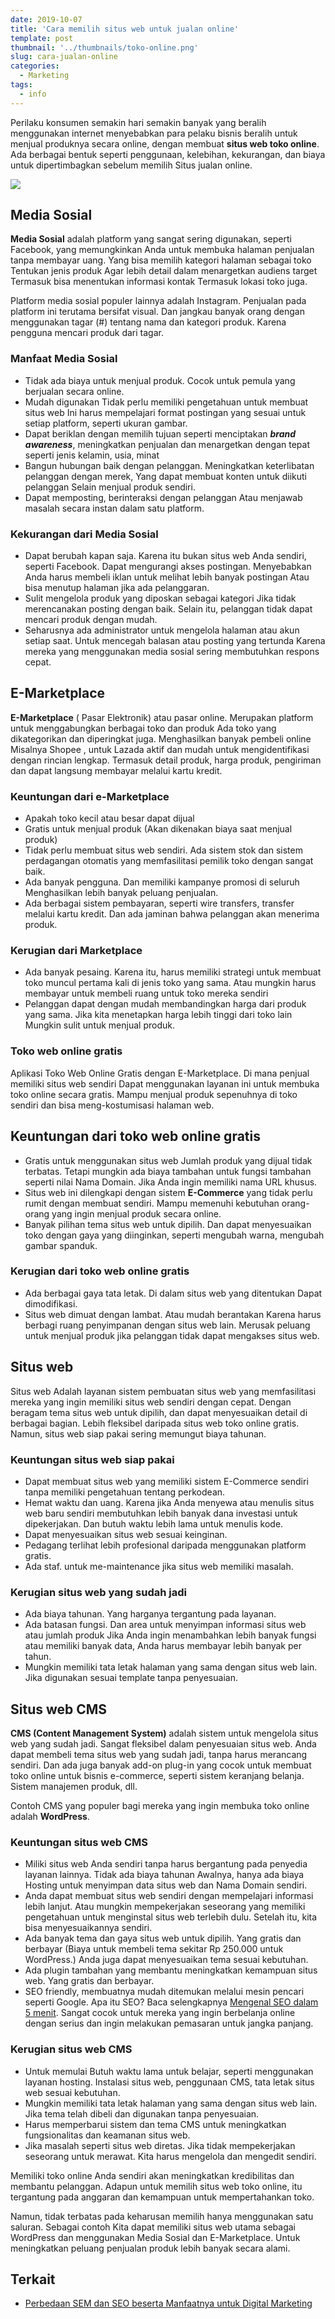 ```yaml
---
date: 2019-10-07
title: 'Cara memilih situs web untuk jualan online'
template: post
thumbnail: '../thumbnails/toko-online.png'
slug: cara-jualan-online
categories:
  - Marketing
tags:
  - info
---
```


Perilaku konsumen semakin hari semakin banyak yang beralih menggunakan internet menyebabkan para pelaku bisnis beralih untuk menjual produknya secara online, dengan membuat **situs web toko online**. Ada berbagai bentuk seperti penggunaan, kelebihan, kekurangan, dan biaya untuk dipertimbagkan sebelum memilih Situs jualan online.

![](../thumbnails/online-shop.jpg)

## Media Sosial

**Media Sosial** adalah platform yang sangat sering digunakan, seperti Facebook, yang memungkinkan Anda untuk membuka halaman penjualan tanpa membayar uang. Yang bisa memilih kategori halaman sebagai toko Tentukan jenis produk Agar lebih detail dalam menargetkan audiens target Termasuk bisa menentukan informasi kontak Termasuk lokasi toko juga.

Platform media sosial populer lainnya adalah Instagram. Penjualan pada platform ini terutama bersifat visual. Dan jangkau banyak orang dengan menggunakan tagar (#) tentang nama dan kategori produk. Karena pengguna mencari produk dari tagar.

### Manfaat Media Sosial

- Tidak ada biaya untuk menjual produk. Cocok untuk pemula yang berjualan secara online.
- Mudah digunakan Tidak perlu memiliki pengetahuan untuk membuat situs web Ini harus mempelajari format postingan yang sesuai untuk setiap platform, seperti ukuran gambar.
- Dapat beriklan dengan memilih tujuan seperti menciptakan ***brand awareness***, meningkatkan penjualan dan menargetkan dengan tepat seperti jenis kelamin, usia, minat
- Bangun hubungan baik dengan pelanggan. Meningkatkan keterlibatan pelanggan dengan merek, Yang dapat membuat konten untuk diikuti pelanggan Selain menjual produk sendiri.
- Dapat memposting, berinteraksi dengan pelanggan Atau menjawab masalah secara instan dalam satu platform.

### Kekurangan dari Media Sosial

- Dapat berubah kapan saja. Karena itu bukan situs web Anda sendiri, seperti Facebook. Dapat mengurangi akses postingan. Menyebabkan Anda harus membeli iklan untuk melihat lebih banyak postingan Atau bisa menutup halaman jika ada pelanggaran.
- Sulit mengelola produk yang diposkan sebagai kategori Jika tidak merencanakan posting dengan baik. Selain itu, pelanggan tidak dapat mencari produk dengan mudah.
- Seharusnya ada administrator untuk mengelola halaman atau akun setiap saat. Untuk mencegah balasan atau posting yang tertunda Karena mereka yang menggunakan media sosial sering membutuhkan respons cepat.

## E-Marketplace

**E-Marketplace** ( Pasar Elektronik) atau pasar online. Merupakan platform untuk menggabungkan berbagai toko dan produk Ada toko yang dikategorikan dan diperingkat juga. Menghasilkan banyak pembeli online Misalnya Shopee , untuk Lazada aktif dan mudah untuk mengidentifikasi dengan rincian lengkap. Termasuk detail produk, harga produk, pengiriman dan dapat langsung membayar melalui kartu kredit.

### Keuntungan dari e-Marketplace

- Apakah toko kecil atau besar dapat dijual
- Gratis untuk menjual produk (Akan dikenakan biaya saat menjual produk)
- Tidak perlu membuat situs web sendiri. Ada sistem stok dan sistem perdagangan otomatis yang memfasilitasi pemilik toko dengan sangat baik.
- Ada banyak pengguna. Dan memiliki kampanye promosi di seluruh Menghasilkan lebih banyak peluang penjualan.
- Ada berbagai sistem pembayaran, seperti wire transfers, transfer melalui kartu kredit. Dan ada jaminan bahwa pelanggan akan menerima produk.

### Kerugian dari Marketplace

- Ada banyak pesaing. Karena itu, harus memiliki strategi untuk membuat toko muncul pertama kali di jenis toko yang sama. Atau mungkin harus membayar untuk membeli ruang untuk toko mereka sendiri
- Pelanggan dapat dengan mudah membandingkan harga dari produk yang sama. Jika kita menetapkan harga lebih tinggi dari toko lain Mungkin sulit untuk menjual produk.

### Toko web online gratis

Aplikasi Toko Web Online Gratis dengan E-Marketplace. Di mana penjual memiliki situs web sendiri Dapat menggunakan layanan ini untuk membuka toko online secara gratis. Mampu menjual produk sepenuhnya di toko sendiri dan bisa meng-kostumisasi halaman web.

## Keuntungan dari toko web online gratis

- Gratis untuk menggunakan situs web Jumlah produk yang dijual tidak terbatas. Tetapi mungkin ada biaya tambahan untuk fungsi tambahan seperti nilai Nama Domain. Jika Anda ingin memiliki nama URL khusus.
- Situs web ini dilengkapi dengan sistem **E-Commerce** yang tidak perlu rumit dengan membuat sendiri. Mampu memenuhi kebutuhan orang-orang yang ingin menjual produk secara online.
- Banyak pilihan tema situs web untuk dipilih. Dan dapat menyesuaikan toko dengan gaya yang diinginkan, seperti mengubah warna, mengubah gambar spanduk.

### Kerugian dari toko web online gratis

- Ada berbagai gaya tata letak. Di dalam situs web yang ditentukan Dapat dimodifikasi.
- Situs web dimuat dengan lambat. Atau mudah berantakan Karena harus berbagi ruang penyimpanan dengan situs web lain. Merusak peluang untuk menjual produk jika pelanggan tidak dapat mengakses situs web.

## Situs web 

Situs web Adalah layanan sistem pembuatan situs web yang memfasilitasi mereka yang ingin memiliki situs web sendiri dengan cepat. Dengan beragam tema situs web untuk dipilih, dan dapat menyesuaikan detail di berbagai bagian. Lebih fleksibel daripada situs web toko online gratis. Namun, situs web siap pakai sering memungut biaya tahunan.

### Keuntungan situs web siap pakai

- Dapat membuat situs web yang memiliki sistem E-Commerce sendiri tanpa memiliki pengetahuan tentang perkodean.
- Hemat waktu dan uang. Karena jika Anda menyewa atau menulis situs web baru sendiri membutuhkan lebih banyak dana investasi untuk dipekerjakan. Dan butuh waktu lebih lama untuk menulis kode.
- Dapat menyesuaikan situs web sesuai keinginan.
- Pedagang terlihat lebih profesional daripada menggunakan platform gratis.
- Ada staf. untuk me-maintenance jika situs web memiliki masalah.
 

### Kerugian situs web yang sudah jadi

- Ada biaya tahunan. Yang harganya tergantung pada layanan.
- Ada batasan fungsi. Dan area untuk menyimpan informasi situs web atau jumlah produk Jika Anda ingin menambahkan lebih banyak fungsi atau memiliki banyak data, Anda harus membayar lebih banyak per tahun.
- Mungkin memiliki tata letak halaman yang sama dengan situs web lain. Jika digunakan sesuai template tanpa penyesuaian.


## Situs web CMS

**CMS (Content Management System)** adalah sistem untuk mengelola situs web yang sudah jadi. Sangat fleksibel dalam penyesuaian situs web. Anda dapat membeli tema situs web yang sudah jadi, tanpa harus merancang sendiri. Dan ada juga banyak add-on plug-in yang cocok untuk membuat toko online untuk bisnis e-commerce, seperti sistem keranjang belanja. Sistem manajemen produk, dll. 

Contoh CMS yang populer bagi mereka yang ingin membuka toko online adalah **WordPress**.

### Keuntungan situs web CMS

- Miliki situs web Anda sendiri tanpa harus bergantung pada penyedia layanan lainnya. Tidak ada biaya tahunan Awalnya, hanya ada biaya Hosting untuk menyimpan data situs web dan Nama Domain sendiri.
- Anda dapat membuat situs web sendiri dengan mempelajari informasi lebih lanjut. Atau mungkin mempekerjakan seseorang yang memiliki pengetahuan untuk menginstal situs web terlebih dulu. Setelah itu, kita bisa menyesuaikannya sendiri.
- Ada banyak tema dan gaya situs web untuk dipilih. Yang gratis dan berbayar (Biaya untuk membeli tema sekitar Rp 250.000 untuk WordPress.) Anda juga dapat menyesuaikan tema sesuai kebutuhan.
- Ada plugin tambahan yang membantu meningkatkan kemampuan situs web. Yang gratis dan berbayar.
- SEO friendly, membuatnya mudah ditemukan melalui mesin pencari seperti Google. Apa itu SEO? Baca selengkapnya [Mengenal SEO dalam 5 menit](https://www.aradechoco.com/mengenal-seo/). Sangat cocok untuk mereka yang ingin berbelanja online dengan serius dan ingin melakukan pemasaran untuk jangka panjang.

### Kerugian situs web CMS

- Untuk memulai Butuh waktu lama untuk belajar, seperti menggunakan layanan hosting. Instalasi situs web, penggunaan CMS, tata letak situs web sesuai kebutuhan.
- Mungkin memiliki tata letak halaman yang sama dengan situs web lain. Jika tema telah dibeli dan digunakan tanpa penyesuaian.
- Harus memperbarui sistem dan tema CMS untuk meningkatkan fungsionalitas dan keamanan situs web.
- Jika masalah seperti situs web diretas. Jika tidak mempekerjakan seseorang untuk merawat. Kita harus mengelola dan mengedit sendiri.

Memiliki toko online Anda sendiri akan meningkatkan kredibilitas dan membantu pelanggan. Adapun untuk memilih situs web toko online, itu tergantung pada anggaran dan kemampuan untuk mempertahankan toko. 

Namun, tidak terbatas pada keharusan memilih hanya menggunakan satu saluran. Sebagai contoh Kita dapat memiliki situs web utama sebagai WordPress dan menggunakan Media Sosial dan E-Marketplace. Untuk meningkatkan peluang penjualan produk lebih banyak secara alami.

## Terkait

- [Perbedaan SEM dan SEO beserta Manfaatnya untuk Digital Marketing](https://www.aradechoco.com/perbedaan-sem-dan-seo/)
